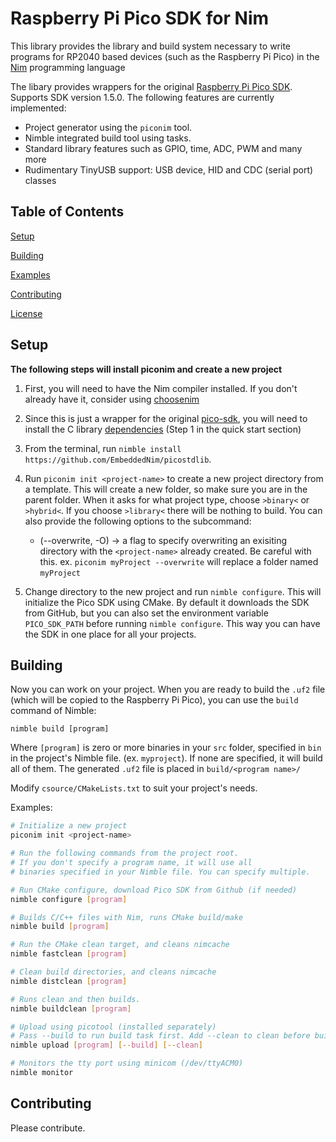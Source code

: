 # Raspberry Pi Pico SDK for Nim

This library provides the library and build system necessary to write
programs for RP2040 based devices (such as the Raspberry Pi Pico) in the
[Nim](https://nim-lang.org/) programming language

The libary provides wrappers for the original [Raspberry Pi Pico
SDK](https://github.com/raspberrypi/pico-sdk). Supports SDK version 1.5.0. The following features are
currently implemented:

* Project generator using the `piconim` tool.
* Nimble integrated build tool using tasks.
* Standard library features such as GPIO, time, ADC, PWM and many more
* Rudimentary TinyUSB support: USB device, HID and CDC (serial port) classes


## Table of Contents

[Setup](#setup)

[Building](#building)

[Examples](examples)

[Contributing](#contributing)

[License](LICENSE)


## Setup

**The following steps will install piconim and create a new project**

1. First, you will need to have the Nim compiler installed. If you don't already
have it, consider using [choosenim](https://github.com/dom96/choosenim)

2. Since this is just a wrapper for the original
[pico-sdk](https://github.com/raspberrypi/pico-sdk), you will need to install the C
library [dependencies](https://github.com/raspberrypi/pico-sdk#quick-start-your-own-project)
(Step 1 in the quick start section)

3. From the terminal, run `nimble install https://github.com/EmbeddedNim/picostdlib`.

4. Run `piconim init <project-name>` to create a new project directory from a
template. This will create a new folder, so make sure you are in the parent folder.
When it asks for what project type, choose `>binary<` or `>hybrid<`. If you choose
`>library<` there will be nothing to build.
You can also provide the following options to the subcommand:
    - (--overwrite, -O) -> a flag to specify overwriting an exisiting directory 
    with the `<project-name>` already created. Be careful with this. 
    ex. `piconim myProject --overwrite` will replace a folder named `myProject`

5. Change directory to the new project and run `nimble configure`. This will initialize
the Pico SDK using CMake. By default it downloads the SDK from GitHub, but you can also set
the environment variable `PICO_SDK_PATH` before running `nimble configure`. This way you
can have the SDK in one place for all your projects.


## Building

Now you can work on your project. When you are ready to build the `.uf2` file
(which will be copied to the Raspberry Pi Pico), you can use the `build` command of Nimble:

`nimble build [program]`

Where `[program]` is zero or more binaries in your `src` folder, specified in `bin`
in the project's Nimble file. (ex. `myproject`). If none are specified, it will build all of them.
The generated `.uf2` file is placed in `build/<program name>/`

Modify `csource/CMakeLists.txt` to suit your project's needs.

Examples:

```bash
# Initialize a new project
piconim init <project-name>

# Run the following commands from the project root.
# If you don't specify a program name, it will use all
# binaries specified in your Nimble file. You can specify multiple.

# Run CMake configure, download Pico SDK from Github (if needed)
nimble configure [program]

# Builds C/C++ files with Nim, runs CMake build/make
nimble build [program]

# Run the CMake clean target, and cleans nimcache
nimble fastclean [program]

# Clean build directories, and cleans nimcache
nimble distclean [program]

# Runs clean and then builds.
nimble buildclean [program]

# Upload using picotool (installed separately)
# Pass --build to run build task first. Add --clean to clean before building.
nimble upload [program] [--build] [--clean]

# Monitors the tty port using minicom (/dev/ttyACM0)
nimble monitor

```


## Contributing

Please contribute.
